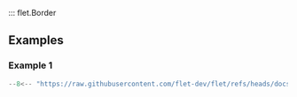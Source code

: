::: flet.Border

## Examples

### Example 1

```python
--8<-- "https://raw.githubusercontent.com/flet-dev/flet/refs/heads/docs/sdk/python/examples/python/controls/types/border/container.py"
```
